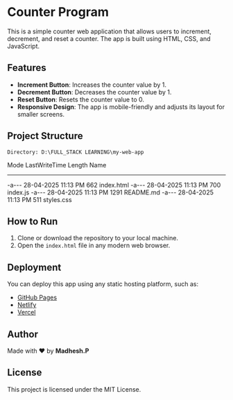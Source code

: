 # Counter Program

This is a simple counter web application that allows users to increment, decrement, and reset a counter. The app is built using HTML, CSS, and JavaScript.

## Features

- **Increment Button**: Increases the counter value by 1.
- **Decrement Button**: Decreases the counter value by 1.
- **Reset Button**: Resets the counter value to 0.
- **Responsive Design**: The app is mobile-friendly and adjusts its layout for smaller screens.

## Project Structure

    Directory: D:\FULL_STACK LEARNING\my-web-app

Mode                 LastWriteTime         Length Name
----                 -------------         ------ ----
-a---          28-04-2025 11:13 PM            662 index.html
-a---          28-04-2025 11:13 PM            700 index.js
-a---          28-04-2025 11:13 PM           1291 README.md
-a---          28-04-2025 11:13 PM            511 styles.css



## How to Run

1. Clone or download the repository to your local machine.
2. Open the `index.html` file in any modern web browser.

## Deployment

You can deploy this app using any static hosting platform, such as:

- [GitHub Pages](https://pages.github.com/)
- [Netlify](https://www.netlify.com/)
- [Vercel](https://vercel.com/)

## Author

Made with ❤️ by **Madhesh.P**

## License

This project is licensed under the MIT License.